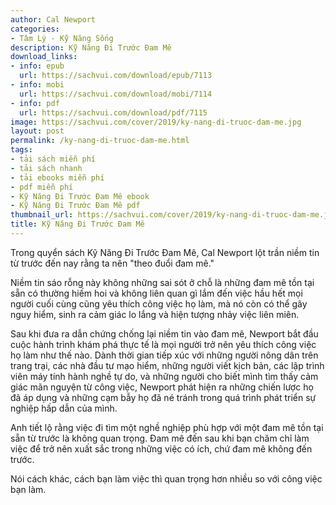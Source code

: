 ```yaml
---
author: Cal Newport
categories:
- Tâm Lý - Kỹ Năng Sống
description: Kỹ Năng Đi Trước Đam Mê
download_links:
- info: epub
  url: https://sachvui.com/download/epub/7113
- info: mobi
  url: https://sachvui.com/download/mobi/7114
- info: pdf
  url: https://sachvui.com/download/pdf/7115
image: https://sachvui.com/cover/2019/ky-nang-di-truoc-dam-me.jpg
layout: post
permalink: /ky-nang-di-truoc-dam-me.html
tags:
- tải sách miễn phí
- tải sách nhanh
- tải ebooks miễn phí
- pdf miễn phí
- Kỹ Năng Đi Trước Đam Mê ebook
- Kỹ Năng Đi Trước Đam Mê pdf
thumbnail_url: https://sachvui.com/cover/2019/ky-nang-di-truoc-dam-me.jpg
title: Kỹ Năng Đi Trước Đam Mê
---
```


 <div class="item-desc text-justify"> <p>Trong quyển sách Kỹ Năng Đi Trước Đam Mê, Cal Newport lột trần niềm tin từ trước đến nay rằng ta nên "theo đuổi đam mê."</p><p>Niềm tin sáo rỗng này không những sai sót ở chỗ là những đam mê tồn tại sẵn có thường hiếm hoi và không liên quan gì lắm đến việc hầu hết mọi người cuối cùng cũng yêu thích công việc họ làm, mà nó còn có thể gây nguy hiểm, sinh ra cảm giác lo lắng và hiện tượng nhảy việc liên miên.</p><p>Sau khi đưa ra dẫn chứng chống lại niềm tin vào đam mê, Newport bắt đầu cuộc hành trình khám phá thực tế là mọi người trở nên yêu thích công việc họ làm như thế nào. Dành thời gian tiếp xúc với những người nông dân trên trang trại, các nhà đầu tư mạo hiểm, những người viết kịch bản, các lập trình viên máy tính hành nghề tự do, và những người cho biết mình tìm thấy cảm giác mãn nguyện từ công việc, Newport phát hiện ra những chiến lược họ đã áp dụng và những cạm bẫy họ đã né tránh trong quá trình phát triển sự nghiệp hấp dẫn của mình.</p><p>Anh tiết lộ rằng việc đi tìm một nghề nghiệp phù hợp với một đam mê tồn tại sẵn từ trước là không quan trọng. Đam mê đến sau khi bạn chăm chỉ làm việc để trở nên xuất sắc trong những việc có ích, chứ đam mê không đến trước.</p><p>Nói cách khác, cách bạn làm việc thì quan trọng hơn nhiều so với công việc bạn làm.</p> </div>